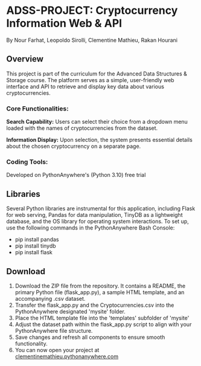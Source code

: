 # ADSS-PROJECT: Cryptocurrency Information Web & API
By Nour Farhat, Leopoldo Sirolli, Clementine Mathieu, Rakan Hourani

## Overview
This project is part of the curriculum for the Advanced Data Structures & Storage course. The platform serves as a simple, user-friendly web interface and API to retrieve and display key data about various cryptocurrencies.

### Core Functionalities:
__Search Capability:__ Users can select their choice from a dropdown menu loaded with the names of cryptocurrencies from the dataset.

__Information Display:__ Upon selection, the system presents essential details about the chosen cryptocurrency on a separate page.

### Coding Tools:
Developed on PythonAnywhere's (Python 3.10) free trial

## Libraries
Several Python libraries are instrumental for this application, including Flask for web serving, Pandas for data manipulation, TinyDB as a lightweight database, and the OS library for operating system interactions. To set up, use the following commands in the PythonAnywhere Bash Console:

- pip install pandas
- pip install tinydb
- pip install flask

## Download
1. Download the ZIP file from the repository. It contains a README, the primary Python file (flask_app.py), a sample HTML template, and an accompanying .csv dataset.
2. Transfer the flask_app.py and the Cryptocurrencies.csv into the PythonAnywhere designated 'mysite' folder.
3. Place the HTML template file into the 'templates' subfolder of 'mysite'
4. Adjust the dataset path within the flask_app.py script to align with your PythonAnywhere file structure.
5. Save changes and refresh all components to ensure smooth functionality.
6. You can now open your project at [clementinemathieu.pythonanywhere.com](URL)















